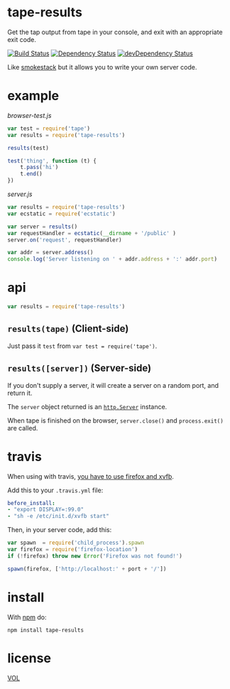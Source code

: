 tape-results
=========

Get the tap output from tape in your console, and exit with an appropriate exit code.

[![Build Status](https://travis-ci.org/ArtskydJ/tape-results.svg)](https://travis-ci.org/ArtskydJ/tape-results)
[![Dependency Status](https://david-dm.org/artskydj/tape-results.svg)](https://david-dm.org/artskydj/tape-results)
[![devDependency Status](https://david-dm.org/artskydj/tape-results/dev-status.svg)](https://david-dm.org/artskydj/tape-results#info=devDependencies)

Like [smokestack](https://github.com/hughsk/smokestack) but it allows you to write your own server code.

# example

*browser-test.js*
```js
var test = require('tape')
var results = require('tape-results')

results(test)

test('thing', function (t) {
	t.pass('hi')
	t.end()
})
```

*server.js*
```js
var results = require('tape-results')
var ecstatic = require('ecstatic')

var server = results()
var requestHandler = ecstatic(__dirname + '/public' )
server.on('request', requestHandler)

var addr = server.address()
console.log('Server listening on ' + addr.address + ':' addr.port)
```

# api

```js
var results = require('tape-results')
```

## `results(tape)` (Client-side)

Just pass it `test` from `var test = require('tape')`.

## `results([server])` (Server-side)

If you don't supply a server, it will create a server on a random port, and return it.

The `server` object returned is an [`http.Server`](https://nodejs.org/api/http.html#http_class_http_server) instance.

When tape is finished on the browser, `server.close()` and `process.exit()` are called.

# travis

When using with travis, [you have to use firefox and xvfb](http://docs.travis-ci.com/user/gui-and-headless-browsers/#Using-xvfb-to-Run-Tests-That-Require-GUI-(e.g.-a-Web-browser)).

Add this to your `.travis.yml` file:

```yml
before_install:
- "export DISPLAY=:99.0"
- "sh -e /etc/init.d/xvfb start"
```

Then, in your server code, add this:

```js
var spawn  = require('child_process').spawn
var firefox = require('firefox-location')
if (!firefox) throw new Error('Firefox was not found!')

spawn(firefox, ['http://localhost:' + port + '/'])
```

# install

With [npm](http://nodejs.org/download) do:

	npm install tape-results

# license

[VOL](http://veryopenlicense.com)
